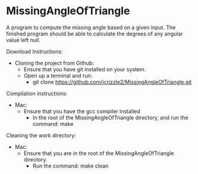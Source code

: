 # MissingAngleOfTriangle
A program to compute the missing angle based on a given input. The finished program should be able to calculate the degrees of any angular value left null.

Download Instructions:

* Cloning the project from Github:
  * Ensure that you have git installed on your system.
  * Open up a terminal and run:
    * git clone https://github.com/jcrizzle2/MissingAngleOfTriangle.git

Compilation instructions:

* Mac:
   * Ensure that you have the gcc compiler installed
     * In the root of the MissingAngleOfTriangle directory, and run the command: make

Cleaning the work directory:
* Mac:
  * Ensure that you are in the root of the MissingAngleOfTriangle directory.
    * Run the command: make clean

